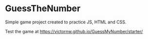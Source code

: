 # GuessTheNumber
Simple game project created to practice JS, HTML and CSS.  

Test the game at
<a>https://victornw.github.io/GuessMyNumber/starter/</a> 
